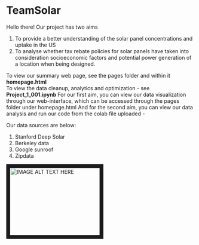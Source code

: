 # TeamSolar

Hello there! 
Our project has two aims
  1. To provide a better understanding of the solar panel concentrations and uptake in the US 
  2. To analyse whether tax rebate policies for solar panels have taken into consideration socioeconomic factors and potential power generation of a location when being designed.

To view our summary web page, see the pages folder and within it <b> homepage.html </b>
<br>
To view the data cleanup, analytics and optimization - see <b> Project_1_001.ipynb </b>
For our first aim, you can view our data visualization through our web-interface, which can be accessed through the pages folder under homepage.html
And for the second aim, you can view our data analysis and run our code from the colab file uploaded - 

Our data sources are below:

1. Stanford Deep Solar 
2. Berkeley data
3. Google sunroof
4. Zipdata

<a href="http://www.youtube.com/watch?feature=player_embedded&v=LbAGCPj6K0s
" target="_blank"><img src="http://img.youtube.com/vi/LbAGCPj6K0s/0.jpg" 
alt="IMAGE ALT TEXT HERE" width="240" height="180" border="10" /></a>
